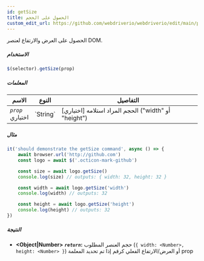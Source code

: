 ```yaml
---
id: getSize
title: الحصول على الحجم
custom_edit_url: https://github.com/webdriverio/webdriverio/edit/main/packages/webdriverio/src/commands/element/getSize.ts
---
```


الحصول على العرض والارتفاع لعنصر DOM.

##### الاستخدام

```js
$(selector).getSize(prop)
```

##### المعلمات

<table>
  <thead>
    <tr>
      <th>الاسم</th><th>النوع</th><th>التفاصيل</th>
    </tr>
  </thead>
  <tbody>
    <tr>
      <td><code><var>prop</var></code><br /><span className="label labelWarning">اختياري</span></td>
      <td>`String`</td>
      <td>الحجم المراد استلامه [اختياري] ("width" أو "height")</td>
    </tr>
  </tbody>
</table>

##### مثال

```js title="getSize.js"
it('should demonstrate the getSize command', async () => {
    await browser.url('http://github.com')
    const logo = await $('.octicon-mark-github')

    const size = await logo.getSize()
    console.log(size) // outputs: { width: 32, height: 32 }

    const width = await logo.getSize('width')
    console.log(width) // outputs: 32

    const height = await logo.getSize('height')
    console.log(height) // outputs: 32
})
```

##### النتيجة

- **&lt;Object|Number&gt;**
            **<code><var>return</var></code>:**     حجم العنصر المطلوب (`{ width: <Number>, height: <Number> }`) أو العرض/الارتفاع الفعلي كرقم إذا تم تحديد المعلمة prop